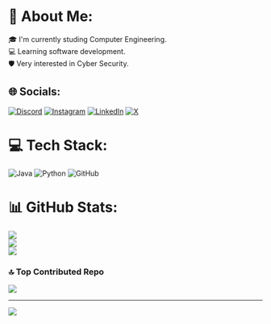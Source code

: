 # 💫 About Me:
🎓 I'm currently studing Computer Engineering.<br>💻 Learning software development.<br>🛡️ Very interested in Cyber Security.<br>


## 🌐 Socials:
[![Discord](https://img.shields.io/badge/Discord-%237289DA.svg?logo=discord&logoColor=white)](https://discord.gg/wicknaer) [![Instagram](https://img.shields.io/badge/Instagram-%23E4405F.svg?logo=Instagram&logoColor=white)](https://instagram.com/bahadirsahin23) [![LinkedIn](https://img.shields.io/badge/LinkedIn-%230077B5.svg?logo=linkedin&logoColor=white)](https://linkedin.com/in/bahadir06sahin) [![X](https://img.shields.io/badge/X-black.svg?logo=X&logoColor=white)](https://x.com/Wicknaer) 

# 💻 Tech Stack:
![Java](https://img.shields.io/badge/java-%23ED8B00.svg?style=for-the-badge&logo=openjdk&logoColor=white) ![Python](https://img.shields.io/badge/python-3670A0?style=for-the-badge&logo=python&logoColor=ffdd54) ![GitHub](https://img.shields.io/badge/github-%23121011.svg?style=for-the-badge&logo=github&logoColor=white)
# 📊 GitHub Stats:
![](https://github-readme-stats.vercel.app/api?username=Wicknaer&theme=blue-green&hide_border=false&include_all_commits=false&count_private=false)<br/>
![](https://github-readme-streak-stats.herokuapp.com/?user=Wicknaer&theme=blue-green&hide_border=false)<br/>
![](https://github-readme-stats.vercel.app/api/top-langs/?username=Wicknaer&theme=blue-green&hide_border=false&include_all_commits=false&count_private=false&layout=compact)

### 🔝 Top Contributed Repo
![](https://github-contributor-stats.vercel.app/api?username=Wicknaer&limit=5&theme=blueberry&combine_all_yearly_contributions=true)

---
[![](https://visitcount.itsvg.in/api?id=Wicknaer&icon=3&color=4)](https://visitcount.itsvg.in)

<!-- Proudly created with GPRM ( https://gprm.itsvg.in ) -->
